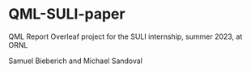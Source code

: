 # QML-SULI-paper
QML Report Overleaf project for the SULI internship, summer 2023, at ORNL

Samuel Bieberich and Michael Sandoval
